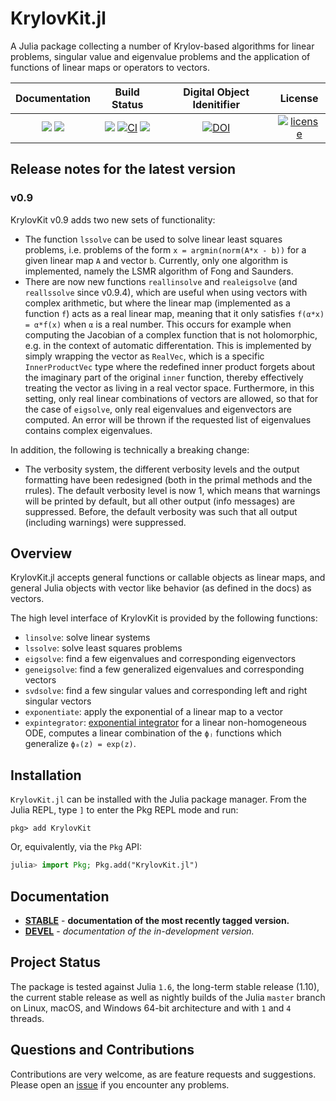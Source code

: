 # KrylovKit.jl

A Julia package collecting a number of Krylov-based algorithms for linear problems, singular
value and eigenvalue problems and the application of functions of linear maps or operators
to vectors.

| **Documentation** | **Build Status** | **Digital Object Idenitifier** | **License** |
|:-----------------:|:----------------:|:---------------:|:-----------:|
| [![][docs-stable-img]][docs-stable-url] [![][docs-dev-img]][docs-dev-url] | [![][aqua-img]][aqua-url] [![CI][github-img]][github-url] [![][codecov-img]][codecov-url] | [![DOI][doi-img]][doi-url] | [![license][license-img]][license-url] |

[docs-dev-img]: https://img.shields.io/badge/docs-dev-blue.svg
[docs-dev-url]: https://yuiyuiui.github.io/KrylovKit.jl/latest

[docs-stable-img]: https://img.shields.io/badge/docs-stable-blue.svg
[docs-stable-url]: https://jutho.github.io/KrylovKit.jl/stable

[github-img]: https://github.com/Jutho/KrylovKit.jl/workflows/CI/badge.svg
[github-url]: https://github.com/Jutho/KrylovKit.jl/actions?query=workflow%3ACI

[aqua-img]: https://raw.githubusercontent.com/JuliaTesting/Aqua.jl/master/badge.svg
[aqua-url]: https://github.com/JuliaTesting/Aqua.jl

[codecov-img]: https://codecov.io/gh/Jutho/KrylovKit.jl/branch/master/graph/badge.svg
[codecov-url]: https://codecov.io/gh/Jutho/KrylovKit.jl

[license-img]: http://img.shields.io/badge/license-MIT-brightgreen.svg?style=flat
[license-url]: LICENSE.md

[doi-img]: https://zenodo.org/badge/DOI/10.5281/zenodo.10622234.svg
[doi-url]: https://doi.org/10.5281/zenodo.10622234

## Release notes for the latest version

### v0.9
KrylovKit v0.9 adds two new sets of functionality:
* The function `lssolve` can be used to solve linear least squares problems, i.e. problems of the form `x = argmin(norm(A*x - b))` 
  for a given linear map `A` and vector `b`. Currently, only one algorithm is implemented, namely the LSMR algorithm
  of Fong and Saunders.
* There are now new functions `reallinsolve` and `realeigsolve` (and `reallssolve` since v0.9.4), which are useful when 
  using vectors with complex arithmetic, but where the linear map (implemented as a function `f`) acts as a real linear map,
  meaning that it only satisfies `f(α*x) = α*f(x)` when `α` is a real number. This occurs for example when computing the
  Jacobian of a complex function that is not holomorphic, e.g. in the context of automatic differentation. This is implemented
  by simply wrapping the vector as `RealVec`, which is a specific `InnerProductVec` type where the redefined inner product
  forgets about the imaginary part of the original `inner` function, thereby effectively treating the vector as living in a
  real vector space. Furthermore, in this setting, only real linear combinations of vectors are allowed, so that for the
  case of `eigsolve`, only real eigenvalues and eigenvectors are computed. An error will be thrown if the requested list
  of eigenvalues contains complex eigenvalues.

In addition, the following is technically a breaking change:
* The verbosity system, the different verbosity levels and the output formatting have been redesigned (both in the primal methods
  and the rrules). The default verbosity level is now 1, which means that warnings will be printed by default, but all other output
  (info messages) are suppressed. Before, the default verbosity was such that all output (including warnings) were suppressed.

## Overview
KrylovKit.jl accepts general functions or callable objects as linear maps, and general Julia
objects with vector like behavior (as defined in the docs) as vectors.

The high level interface of KrylovKit is provided by the following functions:
*   `linsolve`: solve linear systems
*   `lssolve`: solve least squares problems
*   `eigsolve`: find a few eigenvalues and corresponding eigenvectors
*   `geneigsolve`: find a few generalized eigenvalues and corresponding vectors
*   `svdsolve`: find a few singular values and corresponding left and right singular vectors
*   `exponentiate`: apply the exponential of a linear map to a vector
*   `expintegrator`: [exponential integrator](https://en.wikipedia.org/wiki/Exponential_integrator)
    for a linear non-homogeneous ODE, computes a linear combination of the `ϕⱼ` functions which generalize `ϕ₀(z) = exp(z)`.

## Installation
`KrylovKit.jl` can be installed with the Julia package manager.
From the Julia REPL, type `]` to enter the Pkg REPL mode and run:
```
pkg> add KrylovKit
```

Or, equivalently, via the `Pkg` API:
```julia
julia> import Pkg; Pkg.add("KrylovKit.jl")
```

## Documentation

-   [**STABLE**][docs-stable-url] - **documentation of the most recently tagged version.**
-   [**DEVEL**][docs-dev-url] - *documentation of the in-development version.*

## Project Status

The package is tested against Julia `1.6`, the long-term stable release (1.10), the current stable release as well
as nightly builds of the Julia `master` branch on Linux, macOS, and Windows 64-bit architecture and with `1` and `4` threads.

## Questions and Contributions

Contributions are very welcome, as are feature requests and suggestions. Please open an [issue][issues-url] if you encounter any problems.

[issues-url]: https://github.com/Jutho/KrylovKit.jl/issues

